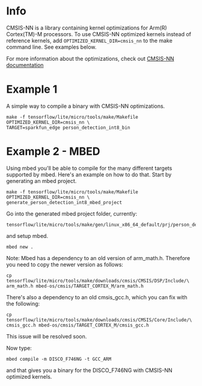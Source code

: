 <!-- mdformat off(b/169948621#comment2) -->

# Info
CMSIS-NN is a library containing kernel optimizations for Arm(R) Cortex(TM)-M
processors. To use CMSIS-NN optimized kernels instead of reference kernels, add
`OPTIMIZED_KERNEL_DIR=cmsis_nn` to the make command line. See examples below.

For more information about the optimizations, check out
[CMSIS-NN documentation](https://github.com/ARM-software/CMSIS_5/blob/develop/CMSIS/NN/README.md)

# Example 1

A simple way to compile a binary with CMSIS-NN optimizations.

```
make -f tensorflow/lite/micro/tools/make/Makefile OPTIMIZED_KERNEL_DIR=cmsis_nn \
TARGET=sparkfun_edge person_detection_int8_bin
```

# Example 2 - MBED

Using mbed you'll be able to compile for the many different targets supported by
mbed. Here's an example on how to do that. Start by generating an mbed project.

```
make -f tensorflow/lite/micro/tools/make/Makefile OPTIMIZED_KERNEL_DIR=cmsis_nn \
generate_person_detection_int8_mbed_project
```

Go into the generated mbed project folder, currently:

```
tensorflow/lite/micro/tools/make/gen/linux_x86_64_default/prj/person_detection_int8/mbed
```

and setup mbed.

```
mbed new .
```

Note: Mbed has a dependency to an old version of arm_math.h. Therefore you need
to copy the newer version as follows:

```
cp tensorflow/lite/micro/tools/make/downloads/cmsis/CMSIS/DSP/Include/\
arm_math.h mbed-os/cmsis/TARGET_CORTEX_M/arm_math.h
```

There's also a dependency to an old cmsis_gcc.h, which you can fix with the
following:

```
cp tensorflow/lite/micro/tools/make/downloads/cmsis/CMSIS/Core/Include/\
cmsis_gcc.h mbed-os/cmsis/TARGET_CORTEX_M/cmsis_gcc.h
```

This issue will be resolved soon.

Now type:

```
mbed compile -m DISCO_F746NG -t GCC_ARM
```

and that gives you a binary for the DISCO_F746NG with CMSIS-NN optimized
kernels.
